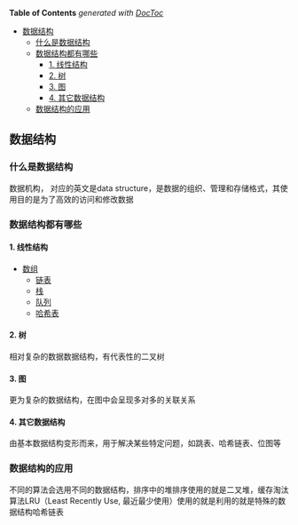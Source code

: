 <!-- START doctoc generated TOC please keep comment here to allow auto update -->
<!-- DON'T EDIT THIS SECTION, INSTEAD RE-RUN doctoc TO UPDATE -->
**Table of Contents**  *generated with [DocToc](https://github.com/thlorenz/doctoc)*

- [数据结构](#%E6%95%B0%E6%8D%AE%E7%BB%93%E6%9E%84)
  - [什么是数据结构](#%E4%BB%80%E4%B9%88%E6%98%AF%E6%95%B0%E6%8D%AE%E7%BB%93%E6%9E%84)
  - [数据结构都有哪些](#%E6%95%B0%E6%8D%AE%E7%BB%93%E6%9E%84%E9%83%BD%E6%9C%89%E5%93%AA%E4%BA%9B)
    - [1. 线性结构](#1-%E7%BA%BF%E6%80%A7%E7%BB%93%E6%9E%84)
    - [2. 树](#2-%E6%A0%91)
    - [3. 图](#3-%E5%9B%BE)
    - [4. 其它数据结构](#4-%E5%85%B6%E5%AE%83%E6%95%B0%E6%8D%AE%E7%BB%93%E6%9E%84)
  - [数据结构的应用](#%E6%95%B0%E6%8D%AE%E7%BB%93%E6%9E%84%E7%9A%84%E5%BA%94%E7%94%A8)

<!-- END doctoc generated TOC please keep comment here to allow auto update -->

## 数据结构

### 什么是数据结构

  数据机构， 对应的英文是data structure，是数据的组织、管理和存储格式，其使用目的是为了高效的访问和修改数据

### 数据结构都有哪些

#### 1. 线性结构

- [数组](./线性结构/数组.md)
  - [链表]()
  - [栈]()
  - [队列]()
  - [哈希表]()
#### 2. 树
  相对复杂的数据数据结构，有代表性的二叉树
  #### 3. 图
  更为复杂的数据结构，在图中会呈现多对多的关联关系
  #### 4. 其它数据结构
  由基本数据结构变形而来，用于解决某些特定问题，如跳表、哈希链表、位图等

### 数据结构的应用
  不同的算法会选用不同的数据结构，排序中的堆排序使用的就是二叉堆，缓存淘汰算法LRU（Least Recently Use, 最近最少使用）使用的就是利用的就是特殊的数据结构哈希链表
